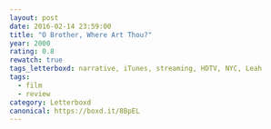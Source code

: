 ```yaml
---
layout: post 
date: 2016-02-14 23:59:00
title: "O Brother, Where Art Thou?"
year: 2000
rating: 0.8
rewatch: true
tags_letterboxd: narrative, iTunes, streaming, HDTV, NYC, Leah
tags:
  - film
  - review
category: Letterboxd
canonical: https://boxd.it/8BpEL
---
```

